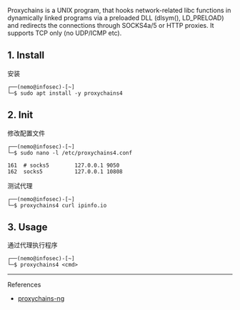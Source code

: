 Proxychains is a UNIX program, that hooks network-related libc functions in dynamically linked programs via a preloaded DLL (dlsym(), LD_PRELOAD) and redirects the connections through SOCKS4a/5 or HTTP proxies. It supports TCP only (no UDP/ICMP etc).

## 1. Install

安装

```
┌──(nemo@infosec)-[~]
└─$ sudo apt install -y proxychains4
```

## 2. Init

修改配置文件

```
┌──(nemo@infosec)-[~]
└─$ sudo nano -l /etc/proxychains4.conf
```

```
161  # socks5        127.0.0.1 9050
162  socks5          127.0.0.1 10808
```

测试代理

```
┌──(nemo@infosec)-[~]
└─$ proxychains4 curl ipinfo.io
```

## 3. Usage

通过代理执行程序

```
┌──(nemo@infosec)-[~]
└─$ proxychains4 <cmd>
```

---

References

- [proxychains-ng](https://www.kali.org/tools/proxychains-ng/)

